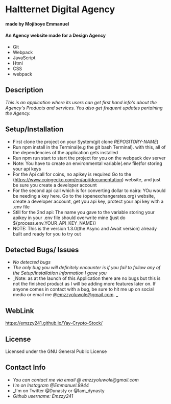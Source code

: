 # Haltternet Digital Agency
#### made by Mojiboye Emmanuel

#### An Agency website made for a Design Agency

* Git
* Webpack
* JavaScript
* Html
* CSS
* webpack

## Description
_This is an application where its users can get first hand info's about the Agency's Products and services. You also get frequent updates pertaining the Agency._

## Setup/Installation
* First clone the project on your System(git clone _REPOSITORY-NAME_)
* Run npm install in the Terminal(e.g the git bash Terminal). with this, all of the dependencies of the application gets installed
* Run npm run start to start the project for you on the webpack dev server
* Note: You have to create an environmental variable(.env file)for storing your api keys
* For the Api call for coins, no apikey is required Go to the (https://www.coingecko.com/en/api/documentation) website, and just be sure you create a developer account 
* For the second api call which is for converting dollar to naira: YOu would be needing a key here. Go to the (openexchangerates.org) website, create a developer account, get you api key, protect your api key with a .env file
* Still for the 2nd api: The name you gave to the variable storing your apikey in your .env file should overwrite mine
(just do ${process.env.YOUR_API_KEY_NAME})
* NOTE: This is the version 1.3.0(the Async and Await version) already built and ready for you to try out

## Detected Bugs/ Issues
* _No detected bugs_
* _The only bug you will definitely encounter is if you fail to follow any of the Setup/Installation Information I gave you_
* _Note: as at the launch of this Application there are no bugs but this is not the finished product as I will be adding more features later on. If anyone comes in contact with a bug, be sure to hit me up on social media or email me @emzzyoluwole@gmail.com. _

## WebLink
https://emzzy241.github.io/Yay-Crypto-Stock/

## License
Licensed under the GNU General Public License

## Contact Info
* _You can contact me via email @ emzzyoluwole@gmail.com_
* _I'm on Instagram @Emmanuel.9944_
* _I'm on Twitter @Dynasty or @Iam_dynasty
* _Github username: Emzzy241_
